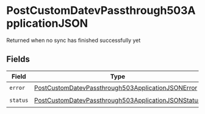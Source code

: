 # PostCustomDatevPassthrough503ApplicationJSON

Returned when no sync has finished successfully yet


## Fields

| Field                                                                                                                               | Type                                                                                                                                | Required                                                                                                                            | Description                                                                                                                         |
| ----------------------------------------------------------------------------------------------------------------------------------- | ----------------------------------------------------------------------------------------------------------------------------------- | ----------------------------------------------------------------------------------------------------------------------------------- | ----------------------------------------------------------------------------------------------------------------------------------- |
| `error`                                                                                                                             | [PostCustomDatevPassthrough503ApplicationJSONError](../../models/operations/postcustomdatevpassthrough503applicationjsonerror.md)   | :heavy_check_mark:                                                                                                                  | N/A                                                                                                                                 |
| `status`                                                                                                                            | [PostCustomDatevPassthrough503ApplicationJSONStatus](../../models/operations/postcustomdatevpassthrough503applicationjsonstatus.md) | :heavy_check_mark:                                                                                                                  | N/A                                                                                                                                 |